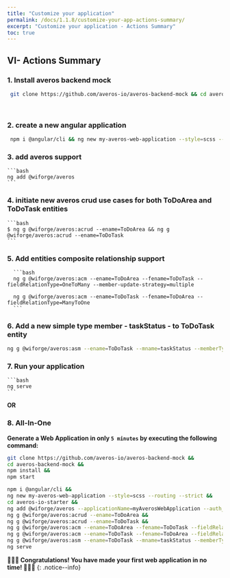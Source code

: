 ```yaml
---
title: "Customize your application"
permalink: /docs/1.1.8/customize-your-app-actions-summary/
excerpt: "Customize your application - Actions Summary"
toc: true
---
```


## **VI- Actions Summary**

### 1. **Install averos backend mock**
   
   ```bash
    git clone https://github.com/averos-io/averos-backend-mock && cd averos-backend-mock && npm install && npm start
   ```

<br/>

### 2. **create a new angular application**
   
   ```bash
    npm i @angular/cli && ng new my-averos-web-application --style=scss --routing --strict && cd my-averos-web-application
   ```


### 3. **add averos support**

    ```bash
    ng add @wiforge/averos
    ```


### 4. **initiate new averos crud use cases for both ToDoArea and ToDoTask entities**

    ```bash
    $ ng g @wiforge/averos:acrud --ename=ToDoArea && ng g @wiforge/averos:acrud --ename=ToDoTask
    ```

### 5. **Add entities composite relationship support**

      ```bash
      ng g @wiforge/averos:acm --ename=ToDoArea --fename=ToDoTask --fieldRelationType=OneToMany --member-update-strategy=multiple

      ng g @wiforge/averos:acm --ename=ToDoTask --fename=ToDoArea --fieldRelationType=ManyToOne
      ```

### 6. **Add a new simple type member - taskStatus - to ToDoTask entity**

   ```bash
   ng g @wiforge/averos:asm --ename=ToDoTask --mname=taskStatus --memberType=enumeration --listOfEnumValues=closed,active,pending
   ``` 

###  7. **Run your application**

    ```bash
    ng serve
    ```

**OR** 

### 8. **All-In-One**

**Generate a Web Application in only `5 minutes` by executing the following command:**


```bash
git clone https://github.com/averos-io/averos-backend-mock && 
cd averos-backend-mock && 
npm install && 
npm start

npm i @angular/cli && 
ng new my-averos-web-application --style=scss --routing --strict && 
cd averos-io-starter && 
ng add @wiforge/averos --applicationName=myAverosWebApplication --auth_backend_url=http://localhost:3333 --defaultLanguageCode=en --defaults && 
ng g @wiforge/averos:acrud --ename=ToDoArea && 
ng g @wiforge/averos:acrud --ename=ToDoTask && 
ng g @wiforge/averos:acm --ename=ToDoArea --fename=ToDoTask --fieldRelationType=OneToMany --member-update-strategy=multiple && 
ng g @wiforge/averos:acm --ename=ToDoTask --fename=ToDoArea --fieldRelationType=ManyToOne && 
ng g @wiforge/averos:asm --ename=ToDoTask --mname=taskStatus --memberType=enumeration --listOfEnumValues=closed,active,pending && 
ng serve
```


**🎉🎉🎉 Congratulations! You have made your first web application in no time! 🎉🎉🎉**
{: .notice--info}